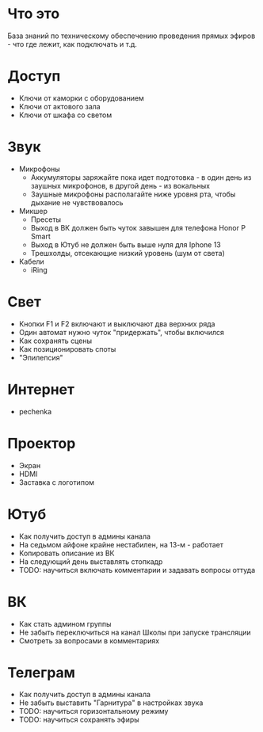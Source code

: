 # Что это
База знаний по техническому обеспечению проведения прямых эфиров - что где лежит, как подключать и т.д.

# Доступ
* Ключи от каморки с оборудованием
* Ключи от актового зала
* Ключи от шкафа со светом

# Звук
* Микрофоны
  * Аккумуляторы заряжайте пока идет подготовка - в один день из заушных микрофонов, в другой день - из вокальных
  * Заушные микрофоны располагайте ниже уровня рта, чтобы дыхание не чувствовалось
* Микшер
  * Пресеты
  * Выход в ВК должен быть чуток завышен для телефона Honor P Smart
  * Выход в Ютуб не должен быть выше нуля для Iphone 13
  * Трешхолды, отсекающие низкий уровень (шум от света)
* Кабели
  * iRing
  
# Свет
* Кнопки F1 и F2 включают и выключают два верхних ряда
* Один автомат нужно чуток "придержать", чтобы включился
* Как сохранять сцены
* Как позиционировать споты
* "Эпилепсия"

# Интернет
* pechenka

# Проектор
* Экран
* HDMI
* Заставка с логотипом

# Ютуб
* Как получить доступ в админы канала
* На седьмом айфоне крайне нестабилен, на 13-м - работает
* Копировать описание из ВК
* На следующий день выставлять стопкадр
* TODO: научиться включать комментарии и задавать вопросы оттуда

# ВК
* Как стать админом группы
* Не забыть переключиться на канал Школы при запуске трансляции
* Смотреть за вопросами в комментариях

# Телеграм
* Как получить доступ в админы канала
* Не забыть выставить "Гарнитура" в настройках звука
* TODO: научиться горизонтальному режиму
* TODO: научиться сохранять эфиры
